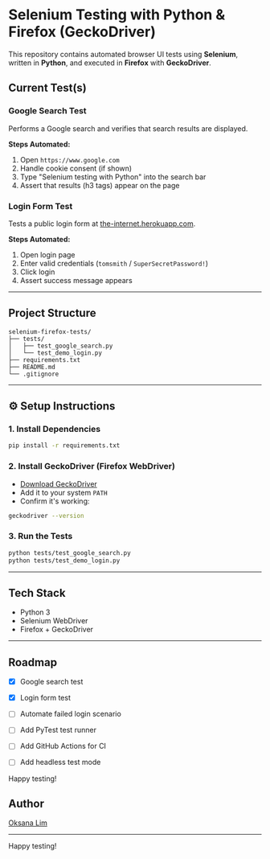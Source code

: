#  Selenium Testing with Python & Firefox (GeckoDriver)

This repository contains automated browser UI tests using **Selenium**, written in **Python**, and executed in **Firefox** with **GeckoDriver**.


##  Current Test(s)

###  Google Search Test
Performs a Google search and verifies that search results are displayed.

**Steps Automated:**
1. Open `https://www.google.com`
2. Handle cookie consent (if shown)
3. Type "Selenium testing with Python" into the search bar
4. Assert that results (h3 tags) appear on the page

###  Login Form Test
Tests a public login form at [the-internet.herokuapp.com](https://the-internet.herokuapp.com/login).

**Steps Automated:**
1. Open login page
2. Enter valid credentials (`tomsmith` / `SuperSecretPassword!`)
3. Click login
4. Assert success message appears

---

## Project Structure

```
selenium-firefox-tests/
├── tests/
│   ├── test_google_search.py
│   └── test_demo_login.py
├── requirements.txt
├── README.md
└── .gitignore
```

---

## ⚙️ Setup Instructions

### 1. Install Dependencies
```bash
pip install -r requirements.txt
```

### 2. Install GeckoDriver (Firefox WebDriver)
- [Download GeckoDriver](https://github.com/mozilla/geckodriver/releases)
- Add it to your system `PATH`
- Confirm it's working:
```bash
geckodriver --version
```

### 3. Run the Tests
```bash
python tests/test_google_search.py
python tests/test_demo_login.py
```

---

## Tech Stack
- Python 3
- Selenium WebDriver
- Firefox + GeckoDriver

---

##  Roadmap
- [x] Google search test
- [x] Login form test
- [ ] Automate failed login scenario
- [ ] Add PyTest test runner
- [ ] Add GitHub Actions for CI
- [ ] Add headless test mode



Happy testing! 

## Author
[Oksana Lim](https://github.com/oksanalim)

---

Happy testing! 

